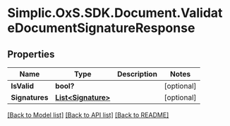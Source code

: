 # Simplic.OxS.SDK.Document.ValidateDocumentSignatureResponse

## Properties

Name | Type | Description | Notes
------------ | ------------- | ------------- | -------------
**IsValid** | **bool?** |  | [optional] 
**Signatures** | [**List&lt;Signature&gt;**](Signature.md) |  | [optional] 

[[Back to Model list]](../README.md#documentation-for-models) [[Back to API list]](../README.md#documentation-for-api-endpoints) [[Back to README]](../README.md)

